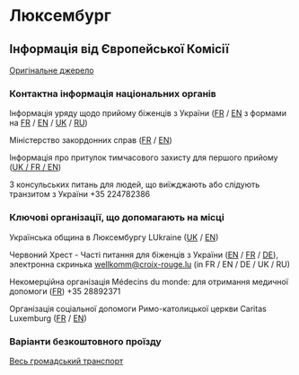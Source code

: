 # Люксембург

## Інформація від Європейської Комісії

[Оригінальне джерело](https://ec.europa.eu/info/strategy/priorities-2019-2024/stronger-europe-world/eu-solidarity-ukraine/eu-assistance-ukraine/information-people-fleeing-war-ukraine_uk)

### Контактна інформація національних органів

Інформація уряду щодо прийому біженців з України ([FR](https://maee.gouvernement.lu/fr/services-aux-citoyens/accueil-de-personnes-ukraine.html) / [EN](https://maee.gouvernement.lu/en/services-aux-citoyens/accueil-de-personnes-ukraine.html) з формами на [FR](https://maee.gouvernement.lu/dam-assets/services-aux-citoyens/ukraine/Formulaire-donnees-personnelles-FRANCAIS.pdf) / [EN](https://maee.gouvernement.lu/dam-assets/services-aux-citoyens/ukraine/Formulaire-donnees-personnelles-ENGLISH.pdf) / [UK](https://maee.gouvernement.lu/content/dam/gouv_maee/services-aux-citoyens/ukraine/Formulaire-donn%C3%A9es-personnelles-UKRAINIAN.pdf) / [RU](https://maee.gouvernement.lu/content/dam/gouv_maee/services-aux-citoyens/ukraine/Formulaire-donn%C3%A9es-personnelles-RUSSE.pdf))

Міністерство закордонних справ ([FR](https://maee.gouvernement.lu/fr/services-aux-citoyens/accueil-de-personnes-ukraine.html) / [EN](https://maee.gouvernement.lu/en/services-aux-citoyens/accueil-de-personnes-ukraine.html))

Інформація про притулок тимчасового захисту для першого прийому ([UK / FR / EN](https://maee.gouvernement.lu/dam-assets/services-aux-citoyens/ukraine/flyer-location-SHUK-UKR-FR-EN.pdf))

З консульських питань для людей, що виїжджають або слідують транзитом з України +35 224782386

### Ключові організації, що допомагають на місці

Українська община в Люксембургу LUkraine ([UK](https://ukrainians.lu/uk/main/) / [EN](https://ukrainians.lu/))

Червоний Хрест - Часті питання для біженців з України ([EN](https://www.croix-rouge.lu/en/conflict-in-ukraine-help-in-luxembourg/#ineedhelp) / [FR](https://www.croix-rouge.lu/fr/conflit-en-ukraine-informations-sur-laccueil-au-luxembourg/#jaibesoindaide) / [DE](https://www.croix-rouge.lu/de/konflikt-in-der-ukraine-helfen-und-hilfe-in-luxemburg/#ichbrauchehilfe)), электронна скринька wellkomm@croix-rouge.lu (in FR / EN / DE / UK / RU)

Некомерційна організація Médecins du monde: для отримання медичної допомоги ([FR](https://medecinsdumonde.lu/fr/page/les-beneficiaires-au-luxembourg)) +35 28892371

Організація соціальної допомоги Римо-католицької церкви Caritas Luxemburg ([FR](https://www.caritas.lu/caritas-news/tags/ukraine) / [EN](https://www.caritas.lu/en/caritas-news/tags/ukraine))

### Варіанти безкоштовного проїзду

[Весь громадський транспорт](https://www.mobiliteit.lu/de/fahrscheine/kostenloser-transport/)
